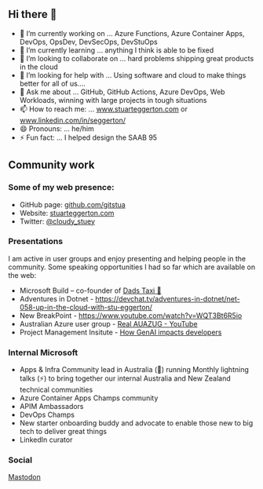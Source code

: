 ## Hi there 👋

- 🔭 I’m currently working on ... Azure Functions, Azure Container Apps, DevOps, OpsDev, DevSecOps, DevStuOps
- 🌱 I’m currently learning ... anything I think is able to be fixed
- 👯 I’m looking to collaborate on ... hard problems shipping great products in the cloud
- 🤔 I’m looking for help with ... Using software and cloud to make things better for all of us....
- 💬 Ask me about ... GitHub, GitHub Actions, Azure DevOps, Web Workloads, winning with large projects in tough situations
- 📫 How to reach me: ... www.stuarteggerton.com or www.linkedin.com/in/seggerton/
- 😄 Pronouns: ... he/him
- ⚡ Fun fact: ... I helped design the SAAB 95 

## Community work
### Some of my web presence:
-	GitHub page: [github.com/gitstua](https://github.com/gitstua)
-	Website: [stuarteggerton.com](https://stuarteggerton.com) 
-	Twitter: [@cloudy_stuey](https://twitter.com/cloudy_stuey) 


### Presentations
I am active in user groups and enjoy presenting and helping people in the community. Some speaking opportunities I had so far which are available on the web:
-	Microsoft Build – co-founder of [Dads Taxi 🚕](https://youtu.be/AvEbYiaP9FE?t=938)
-	Adventures in Dotnet - https://devchat.tv/adventures-in-dotnet/net-058-up-in-the-cloud-with-stu-eggerton/
-	New BreakPoint - https://www.youtube.com/watch?v=WQT3Bt6R5io
-	Australian Azure user group - [Real AUAZUG - YouTube](https://www.youtube.com/channel/UCkyqsgpoyPtvAxMUvDpHXOA)
-	Project Management Insitute - [How GenAI impacts developers](https://stuarteggerton.com/project-management-institute-presentation-how-gen-ai-impacts-developers/)

### Internal Microsoft
- Apps & Infra Community lead in Australia (🦘) running Monthly lightning talks (⚡) to bring together our internal Australia and New Zealand technical communities
- Azure Container Apps Champs community
- APIM Ambassadors
- DevOps Champs
- New starter onboarding buddy and advocate to enable those new to big tech to deliver great things
- LinkedIn curator

### Social
<a rel="me" href="https://aus.social/@cloudy_stuey">Mastodon</a>
